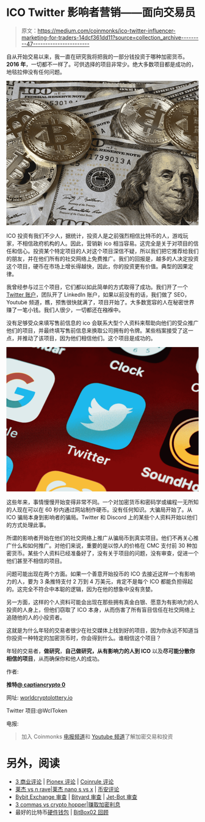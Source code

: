 # ICO Twitter 影响者营销——面向交易员

> 原文：<https://medium.com/coinmonks/ico-twitter-influencer-marketing-for-traders-14dcf361dd11?source=collection_archive---------47----------------------->

自从开始交易以来，我一直在研究我将把我的一部分钱投资于哪种加密货币。**2016 年**，一切都不一样了。可供选择的项目非常少。绝大多数项目都是成功的，地毯拉伸没有任何问题。

![](img/755cbd1af654f3e664faa389949841b4.png)

ICO 投资有我们不少人，据统计，投资人是之前强烈相信比特币的人，游戏玩家，不相信政府机构的人。因此，营销新 ico 相当容易。这完全是关于对项目的信任和信心。投资某个特定项目的人对这个项目深信不疑，所以我们把它推荐给我们的朋友，并在他们所有的社交网络上免费推广。我们的回报是，越多的人决定投资这个项目，硬币在市场上增长得越快，因此，你的投资更有价值。典型的因果定律。

我曾经参与过三个项目，它们都以如此简单的方式取得了成功。我们开了一个 [Twitter 账户](https://twitter.com/captiancrypt0)，团队开了 LinkedIn 账户，如果以前没有的话，我们做了 SEO，Youtube 频道，瞧，预售很快就满了，项目开始了。大多数宽容的人在秘密世界赚了一笔小钱。我们人很少，一切都还在襁褓中。

没有足够受众来填写售前信息的 ico 会联系大型个人资料来帮助向他们的受众推广他们的项目，并最终填写售前信息来换取公司拥有的令牌。某些档案接受了这一点，并推动了该项目，因为他们相信他们。这个项目是成功的。

![](img/32574c33b70a4a981ca053c39b636e46.png)

这些年来，事情慢慢开始变得非常不同。一个对加密货币和密码学或编程一无所知的人现在可以在 60 秒内通过网站制作硬币。没有任何知识。大骗局开始了。从 ICO 骗局本身到影响者的骗局。Twitter 和 Discord 上的某些个人资料开始以他们的方式处理此事。

所谓的影响者开始在他们的社交网络上推广从骗局币到真实项目。他们不再关心推广什么和如何推广。对他们来说，重要的是以惊人的价格在 CMC 支付前 30 种加密货币。某些个人资料已经准备好了，没有关于项目的问题，没有审查，促进一个他们甚至不相信的项目。

问题可能出现在两个方面。如果一个善意开始投币的 ICO 去接近这样一个有影响力的人，要为 3 条推特支付 2 万到 4 万美元，肯定不是每个 ICO 都能负担得起的。这完全不符合中本聪的逻辑，因为在他的想象中没有贪婪。

另一方面，这样的个人资料可能会出现在那些拥有真金白银、愿意为有影响力的人投资的人身上，但他们窃取了 ICO 本身，从而伤害了所有盲目信任在社交网络上追随他的人的小投资者。

这就是为什么年轻的交易者很少在社交媒体上找到好的项目，因为你永远不知道当你投资一种特定的加密货币时，你会得到什么。谁相信这个项目？

年轻的交易者，**做研究**，**自己做研究，从有影响力的人到 ICO** 以及**尽可能分散你相信的项目**，从而确保你和他人的成功。

作者:

**推特**[**@ captiancrypto 0**](https://twitter.com/captiancrypt0)

网址: [worldcryptolottery.io](http://worldcryptolottery.io)

Twitter 项目:@WclToken

电报:

> 加入 Coinmonks [电报频道](https://t.me/coincodecap)和 [Youtube 频道](https://www.youtube.com/c/coinmonks/videos)了解加密交易和投资

# 另外，阅读

*   [3 商业评论](/coinmonks/3commas-review-an-excellent-crypto-trading-bot-2020-1313a58bec92) | [Pionex 评论](https://coincodecap.com/pionex-review-exchange-with-crypto-trading-bot) | [Coinrule 评论](/coinmonks/coinrule-review-2021-a-beginner-friendly-crypto-trading-bot-daf0504848ba)
*   [莱杰 vs n rave](/coinmonks/ledger-vs-ngrave-zero-7e40f0c1d694)|[莱杰 nano s vs x](/coinmonks/ledger-nano-s-vs-x-battery-hardware-price-storage-59a6663fe3b0) | [币安评论](/coinmonks/binance-review-ee10d3bf3b6e)
*   [Bybit Exchange 审查](/coinmonks/bybit-exchange-review-dbd570019b71) | [Bityard 审查](https://coincodecap.com/bityard-reivew) | [Jet-Bot 审查](https://coincodecap.com/jet-bot-review)
*   [3 commas vs crypto hopper](/coinmonks/3commas-vs-pionex-vs-cryptohopper-best-crypto-bot-6a98d2baa203)|[赚取加密利息](/coinmonks/earn-crypto-interest-b10b810fdda3)
*   最好的比特币[硬件钱包](/coinmonks/hardware-wallets-dfa1211730c6) | [BitBox02 回顾](/coinmonks/bitbox02-review-your-swiss-bitcoin-hardware-wallet-c36c88fff29)